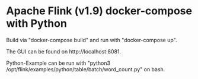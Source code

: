 # Apache Flink (v1.9) docker-compose with Python

Build via "docker-compose build" and run with "docker-compose up".

The GUI can be found on http://localhost:8081.

Python-Example can be run with "python3 /opt/flink/examples/python/table/batch/word_count.py" on bash.
